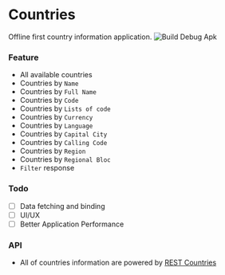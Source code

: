 # Countries
Offline first country information application.
![Build Debug Apk](https://github.com/ZattWine/countries/workflows/Build%20Debug%20Apk/badge.svg)

### Feature
- All available countries
- Countries by `Name`
- Countries by `Full Name`
- Countries by `Code`
- Countries by `Lists of code`
- Countries by `Currency`
- Countries by `Language`
- Countries by `Capital City`
- Countries by `Calling Code`
- Countries by `Region`
- Countries by `Regional Bloc`
- `Filter` response

### Todo
- [ ] Data fetching and binding
- [ ] UI/UX
- [ ] Better Application Performance

### API
- All of countries information are powered by [REST Countries]

[REST Countries]: https://restcountries.eu/
